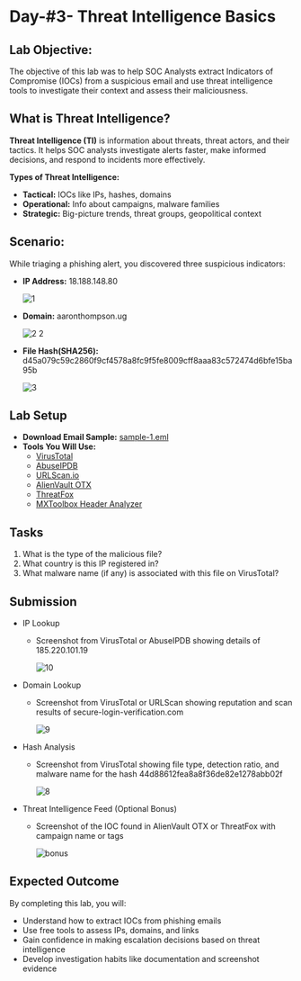 # Day-#3- Threat Intelligence Basics
## Lab Objective:
The objective of this lab was to help SOC Analysts extract Indicators of Compromise (IOCs) from a suspicious email and use threat intelligence tools to investigate their context and assess their maliciousness.

## What is Threat Intelligence?
**Threat Intelligence (TI)** is information about threats, threat actors, and their tactics. It helps SOC analysts investigate alerts faster, make informed decisions, and respond to incidents more effectively.

**Types of Threat Intelligence:**

- **Tactical:** IOCs like IPs, hashes, domains
- **Operational:** Info about campaigns, malware families
- **Strategic:** Big-picture trends, threat groups, geopolitical context

## Scenario:
While triaging a phishing alert, you discovered three suspicious indicators:

- **IP Address:** 18.188.148.80

  ![1](https://github.com/user-attachments/assets/6cc464ba-5040-464b-ad26-fad432de4035)

- **Domain:** aaronthompson.ug

  ![2 2](https://github.com/user-attachments/assets/fa1b9601-725b-4e67-9c31-4eabbcd501ba)

- **File Hash(SHA256):** d45a079c59c2860f9cf4578a8fc9f5fe8009cff8aaa83c572474d6bfe15ba95b

  ![3](https://github.com/user-attachments/assets/5b2d5fdf-f17e-498c-ad90-5e653053345a)

## Lab Setup
- **Download Email Sample:** [sample-1.eml](https://github.com/KarthikSArkasali/30-Days-SOC-Challenge/blob/main/Files/BRADESCO%20LIVELO.eml)
- **Tools You Will Use:**
     - [VirusTotal](https://www.virustotal.com/gui/home/upload)
     - [AbuseIPDB](https://www.abuseipdb.com/)
     - [URLScan.io](https://urlscan.io/)
     - [AlienVault OTX](https://otx.alienvault.com/)
     - [ThreatFox](https://threatfox.abuse.ch/)
     - [MXToolbox Header Analyzer](https://mxtoolbox.com/EmailHeaders.aspx)

## Tasks
1. What is the type of the malicious file?
2. What country is this IP registered in?
3. What malware name (if any) is associated with this file on VirusTotal?

## Submission
- IP Lookup
    - Screenshot from VirusTotal or AbuseIPDB showing details of 185.220.101.19

      ![10](https://github.com/user-attachments/assets/550c50fd-1c9a-4b66-b286-dde5fc3c18af)

- Domain Lookup
    - Screenshot from VirusTotal or URLScan showing reputation and scan results of secure-login-verification.com

      ![9](https://github.com/user-attachments/assets/1acc749c-cf5b-4102-804c-1e81c8a5909a)

- Hash Analysis
    - Screenshot from VirusTotal showing file type, detection ratio, and malware name for the hash 44d88612fea8a8f36de82e1278abb02f

      ![8](https://github.com/user-attachments/assets/56905e7c-17e0-4de2-b39d-1ee0cc801cd0)

- Threat Intelligence Feed (Optional Bonus)
     - Screenshot of the IOC found in AlienVault OTX or ThreatFox with campaign name or tags

       ![bonus](https://github.com/user-attachments/assets/853c86de-cb4e-4088-8807-13dfef0e8e3b)

## Expected Outcome
By completing this lab, you will:

- Understand how to extract IOCs from phishing emails
- Use free tools to assess IPs, domains, and links
- Gain confidence in making escalation decisions based on threat intelligence
- Develop investigation habits like documentation and screenshot evidence
